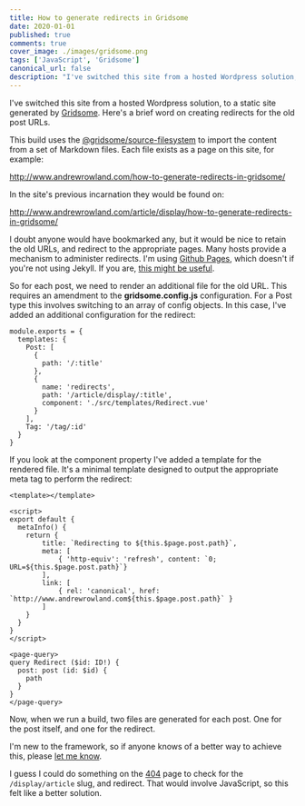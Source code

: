 ```yaml
---
title: How to generate redirects in Gridsome
date: 2020-01-01
published: true
comments: true
cover_image: ./images/gridsome.png
tags: ['JavaScript', 'Gridsome']
canonical_url: false
description: "I've switched this site from a hosted Wordpress solution, to a static site generated by Gridsome. Here's a brief word on creating redirects for the old post URLs."
---
```


I've switched this site from a hosted Wordpress solution, to a static site generated by [Gridsome](https://gridsome.org). Here's a brief word on creating redirects for the old post URLs.

This build uses the [@gridsome/source-filesystem](https://gridsome.org/plugins/@gridsome/source-filesystem) to  import the content from a set of Markdown files.  Each file exists as a page on this site, for example:

http://www.andrewrowland.com/how-to-generate-redirects-in-gridsome/

In the site's previous incarnation they would be found on:

http://www.andrewrowland.com/article/display/how-to-generate-redirects-in-gridsome/

I doubt anyone would have bookmarked any, but it would be nice to retain the old URLs, and redirect to the appropriate pages.  Many hosts provide a mechanism to administer redirects.  I'm using [Github Pages](https://pages.github.com), which doesn't if you're not using Jekyll. If you are, [this might be useful](https://github.com/jekyll/jekyll-redirect-from#redirect-to).

So for each post, we need to render an additional file for the old URL.  This requires an amendment to the **gridsome.config.js** configuration. For a Post type this involves switching to an array of config objects.  In this case, I've added an additional configuration for the redirect:

    module.exports = {
      templates: {
        Post: [
          {
            path: '/:title'
          },
          {
            name: 'redirects',
            path: '/article/display/:title',
            component: './src/templates/Redirect.vue'
          }
        ],
        Tag: '/tag/:id'
      }
    }

If you look at the component property I've added a template for the rendered file. It's a minimal template designed to output the appropriate meta tag to perform the redirect:


    <template></template>

    <script>
    export default {
      metaInfo() {
        return {
            title: `Redirecting to ${this.$page.post.path}`,
            meta: [
                { 'http-equiv': 'refresh', content: `0; URL=${this.$page.post.path}`}
            ],
            link: [
                { rel: 'canonical', href: `http://www.andrewrowland.com${this.$page.post.path}` }
            ]
        }
      }
    }
    </script>

    <page-query>
    query Redirect ($id: ID!) {
      post: post (id: $id) {
        path
      }
    }
    </page-query>

Now, when we run a build, two files are generated for each post.  One for the post itself, and one for the redirect.

I'm new to the framework, so if anyone knows of a better way to achieve this, please [let me know](mailto:mailATandrewrowlandDOTcom).

I guess I could do something on the [404](/404) page to check for the `/display/article` slug, and redirect. That would involve JavaScript, so this felt like a better solution.